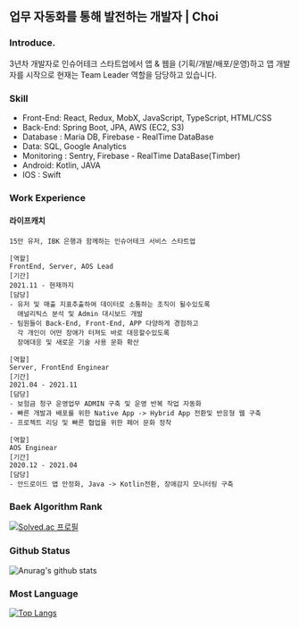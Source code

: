 ## 업무 자동화를 통해 발전하는 개발자 | Choi


### Introduce.
3년차 개발자로 인슈어테크 스타트업에서 앱 & 웹을 (기획/개발/배포/운영)하고
앱 개발자를 시작으로 현재는 Team Leader 역할을 담당하고 있습니다. 

      
### Skill 

- Front-End: React, Redux, MobX, JavaScript, TypeScript,  HTML/CSS 
- Back-End: Spring Boot, JPA, AWS (EC2, S3)
- Database : Maria DB, Firebase - RealTime DataBase
- Data: SQL, Google Analytics
- Monitoring : Sentry, Firebase - RealTime DataBase(Timber) 
- Android: Kotlin, JAVA 
- IOS : Swift


### Work Experience
#### 라이프캐치 
    15만 유저, IBK 은행과 함께하는 인슈어테크 서비스 스타트업 
   
    [역할]
    FrontEnd, Server, AOS Lead
    [기간]
    2021.11 - 현재까지
    [담당]
    - 유저 및 매출 지표추출하여 데이터로 소통하는 조직이 될수있도록
      애널리틱스 분석 및 Admin 대시보드 개발
    - 팀원들이 Back-End, Front-End, APP 다양하게 경험하고 
      각 개인이 어떤 장애가 터져도 바로 대응할수있도록 
      장애대응 및 새로운 기술 사용 문화 확산
   
    [역할]
    Server, FrontEnd Enginear
    [기간]
    2021.04 - 2021.11
    [담당]
    - 보험금 청구 운영업무 ADMIN 구축 및 운영 반복 작업 자동화
    - 빠른 개발과 배포를 위한 Native App -> Hybrid App 전환및 반응형 웹 구축
    - 프로젝트 리딩 및 빠른 협업을 위한 페어 문화 정착
    
    [역할]
    AOS Enginear
    [기간]
    2020.12 - 2021.04
    [담당]
    - 안드로이드 앱 안정화, Java -> Kotlin전환, 장애감지 모니터링 구축
    

### Baek Algorithm Rank
[![Solved.ac
프로필](http://mazassumnida.wtf/api/v2/generate_badge?boj=tlsehdro2)](https://solved.ac/{tlsehdro2})

### Github Status
![Anurag's github stats](https://github-readme-stats.vercel.app/api?username=OreoChoi&show_icons=true&theme=dracula)
  
### Most Language
[![Top Langs](https://github-readme-stats.vercel.app/api/top-langs/?username=OreoChoi&langs_count=8)](https://github.com/anuraghazra/github-readme-stats)
